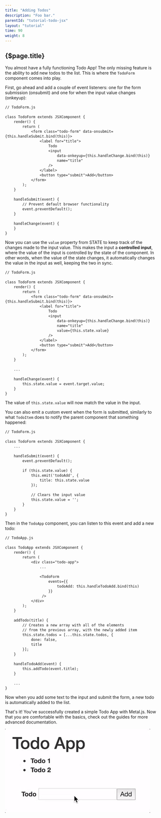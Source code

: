 ```yaml
---
title: "Adding Todos"
description: "Foo bar."
parentId: "tutorial-todo-jsx"
layout: "tutorial"
time: 90
weight: 8
---
```


## {$page.title}

You almost have a fully functioning Todo App! The only missing feature is the
ability to add new todos to the list. This is where the `TodoForm` component
comes into play.

First, go ahead and add a couple of event listeners: one for the form
submission (onsubmit) and one for when the input value changes (onkeyup):

```text/jsx
// TodoForm.js

class TodoForm extends JSXComponent {
	render() {
		return (
			<form class="todo-form" data-onsubmit={this.handleSubmit.bind(this)}>
				<label for="title">
					Todo
					<input
						data-onkeyup={this.handleChange.bind(this)}
						name="title"
					/>
				</label>
				<button type="submit">Add</button>
			</form>
		);
	}

	handleSubmit(event) {
		// Prevent default browser functionality
		event.preventDefault();
	}

	handleChange(event) {
	}
}
```

Now you can use the `value` property from STATE to keep track of the changes
made to the input value. This makes the input a **controlled input**, where the
value of the input is controlled by the state of the component. In other words, 
when the value of the state changes, it automatically changes the value in the 
input as well, keeping the two in sync.

```text/jsx
// TodoForm.js

class TodoForm extends JSXComponent {
	render() {
		return (
			<form class="todo-form" data-onsubmit={this.handleSubmit.bind(this)}>
				<label for="title">
					Todo
					<input
						data-onkeyup={this.handleChange.bind(this)}
						name="title"
						value={this.state.value}
					/>
				</label>
				<button type="submit">Add</button>
			</form>
		);
	}

	...

	handleChange(event) {
		this.state.value = event.target.value;
	}
}
```

The value of `this.state.value` will now match the value in the input.

You can also emit a custom event when the form is submitted, similarly to
what `TodoItem` does to notify the parent component that something happened:

```text/jsx
// TodoForm.js

class TodoForm extends JSXComponent {
	...

	handleSubmit(event) {
		event.preventDefault();

		if (this.state.value) {
			this.emit('todoAdd', {
				title: this.state.value
			});

			// Clears the input value
			this.state.value = '';
		}
	}
}
```

Then in the `TodoApp` component, you can listen to this event and add a new
todo:

```text/jsx
// TodoApp.js

class TodoApp extends JSXComponent {
	render() {
		return (
			<div class="todo-app">
				...

				<TodoForm
					events={{
						todoAdd: this.handleTodoAdd.bind(this)
					}}
				 />
			</div>
		);
	}

	addTodo(title) {
		// Creates a new array with all of the elements
		// from the previous array, with the newly added item
		this.state.todos = [...this.state.todos, {
			done: false,
			title
		}];
	}

	handleTodoAdd(event) {
		this.addTodo(event.title);
	}

	...
}
```

Now when you add some text to the input and submit the form, a new todo is 
automatically added to the list.

That's it! You've successfully created a simple Todo App with Metal.js. Now that
you are comfortable with the basics, check out the guides for more advanced
documentation.

![Finished GIF](/images/tutorials/todo-app/finished_todo_anim.gif "Finished GIF")
